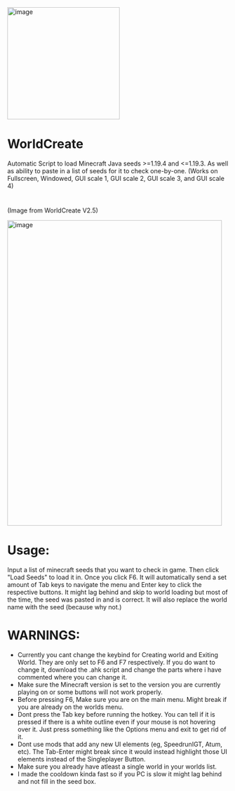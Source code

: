 <img width="256" height="256" alt="image" src="https://github.com/user-attachments/assets/451e4f27-3e7a-4431-ac49-ffa4497fb7f2" />

# WorldCreate

Automatic Script to load Minecraft Java seeds >=1.19.4 and <=1.19.3. As well as ability to paste in a list of seeds for it to check one-by-one.
(Works on Fullscreen, Windowed, GUI scale 1, GUI scale 2, GUI scale 3, and GUI scale 4)

#
(Image from WorldCreate V2.5)

<img width="489" height="697" alt="image" src="https://github.com/user-attachments/assets/5cccc1d5-4268-4c25-99e9-04b0b2fe920e" />

#

# Usage:
Input a list of minecraft seeds that you want to check in game. Then click "Load Seeds" to load it in. Once you click F6. It will automatically send a set amount of Tab keys to navigate the menu and Enter key to click the respective buttons. It might lag behind and skip to world loading but most of the time, the seed was pasted in and is correct.
It will also replace the world name with the seed (because why not.)

# WARNINGS:
- Currently you cant change the keybind for Creating world and Exiting World. They are only set to F6 and F7 respectively. If you do want to change it, download the .ahk script and change the parts where i have commented where you can change it.
- Make sure the Minecraft version is set to the version you are currently playing on or some buttons will not work properly.
- Before pressing F6, Make sure you are on the main menu. Might break if you are already on the worlds menu.
- Dont press the Tab key before running the hotkey. You can tell if it is pressed if there is a white outline even if your mouse is not hovering over it. Just press something like the Options menu and exit to get rid of it.
- Dont use mods that add any new UI elements (eg, SpeedrunIGT, Atum, etc). The Tab-Enter might break since it would instead highlight those UI elements instead of the Singleplayer Button.
- Make sure you already have atleast a single world in your worlds list.
- I made the cooldown kinda fast so if you PC is slow it might lag behind and not fill in the seed box.
